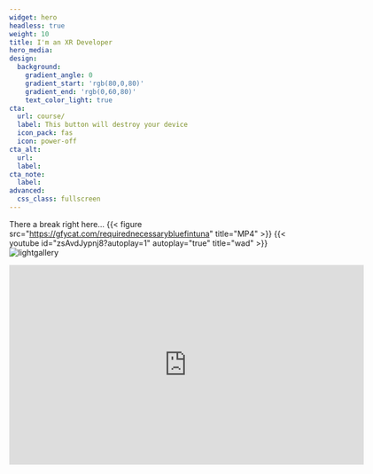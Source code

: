 ```yaml
---
widget: hero
headless: true
weight: 10
title: I'm an XR Developer
hero_media: 
design:
  background:
    gradient_angle: 0
    gradient_start: 'rgb(80,0,80)'
    gradient_end: 'rgb(0,60,80)'
    text_color_light: true
cta:
  url: course/
  label: This button will destroy your device
  icon_pack: fas
  icon: power-off
cta_alt:
  url:
  label:
cta_note:
  label:
advanced:
  css_class: fullscreen
---
```

<div id="particles-js"></div>
<!--div id="tsparticles"></div-->

There a break right here...
{{< figure src="https://gfycat.com/requirednecessarybluefintuna" title="MP4" >}}
{{< youtube id="zsAvdJypnj8?autoplay=1" autoplay="true" title="wad" >}}
![lightgallery](https://www.lightgalleryjs.com/lightgallery-demo.png)
<iframe id="ytplayer" type="text/html" width="640" height="360"
  src="http://www.youtube.com/embed/zsAvdJypnj8?autoplay=1&origin=http://example.com"
  frameborder="0"/>


<br>
<div class="embed">
  <div id="yt-embed"></div>
</div>

<script>
  function onYouTubeIframeAPIReady() {
	var player;
	player = new YT.Player('yt-embed', { // Replaces the <div id="yt-embed"> with an iframe
	  videoId: 'zsAvdJypnj8', // Video ID
	  width: 960, // Video width
	  height: 600, // Video height
	  playerVars: {
		autoplay: 1, // Auto-play
		controls: 0, // Turn off controls
		showinfo: 0, // Hide the video title
		modestbranding: 1, // Hide all YouTube branding
		loop: 1, // Loop video
		fs: 0, // Remove full screen button
		cc_load_policy: 1, // Turn off closed captions
		iv_load_policy: 3,  // Turn off annotations
		autohide: 1, // Turn off controls auto-hiding
		rel: 0, // Turn off related content on pause
		disablekb: 1, // Turn off keyboard controls
	  },
	  events: {
		onReady: function(e) {
		  e.target.mute();
		}
	  }
	});
  }
  </script>
<!--a class="github-button" href="https://github.com/wowchemy/wowchemy-hugo-modules" data-icon="octicon-star" data-size="large" data-show-count="true" aria-label="Star Wowchemy Website Builder for Hugo">Star Wowchemy Website Builder for Hugo</a-->

<a class="github-button" href="https://github.com/wowchemy/starter-hugo-online-course" data-icon="octicon-star" data-size="large" data-show-count="true" aria-label="Star the Online Course template">Star the Online Course template</a>
<script async defer src="https://buttons.github.io/buttons.js"></script>

<div class="headline">
<h1 class="punchline">
    Boom Punchline
</h1>
<p class="tagline">
WTF IS A TAGLINE
</p>
</div>
<!--script>
//particlesJS.load('particles-js', 'assets/particlesjs-config.json', function() {
  //console.log('callback - particles.js config loaded');
//});
</script-->
<script>
  particlesJS.load('particles-js', 'assets/particlesjs0.json', function() {
  console.log('callback - particles.js config loaded');
});
// tsParticles
//     .loadJSON("tsparticles", "assets/tsparticles0.json")
//     .then((container) => {
//         console.log("callback - tsparticles config loaded");
//     })
//     .catch((error) => {
//         console.error(error);
//     });
</script>
<script>
		ScrollReveal().reveal('.headline', { delay: 500 });
    ScrollReveal().reveal('.tagline', { delay: 1500 });
    ScrollReveal().reveal('.punchline', { delay: 2000 });
</script>
